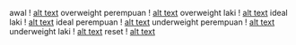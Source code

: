 awal
! [alt text](https://github.com/tiaraaurellia/pengecekankesehatan/blob/master/kes1.PNG)
overweight perempuan
! [alt text](https://github.com/tiaraaurellia/pengecekankesehatan/blob/master/kes2.PNG)
overweight laki
! [alt text](https://github.com/tiaraaurellia/pengecekankesehatan/blob/master/kes3.PNG)
ideal laki
! [alt text](https://github.com/tiaraaurellia/pengecekankesehatan/blob/master/kes4.PNG)
ideal perempuan
! [alt text](https://github.com/tiaraaurellia/pengecekankesehatan/blob/master/kes5.PNG)
underweight perempuan
! [alt text](https://github.com/tiaraaurellia/pengecekankesehatan/blob/master/kes6.PNG)
underweight laki
! [alt text](https://github.com/tiaraaurellia/pengecekankesehatan/blob/master/kes7.PNG)
reset
! [alt text](https://github.com/tiaraaurellia/pengecekankesehatan/blob/master/kes8.PNG)
